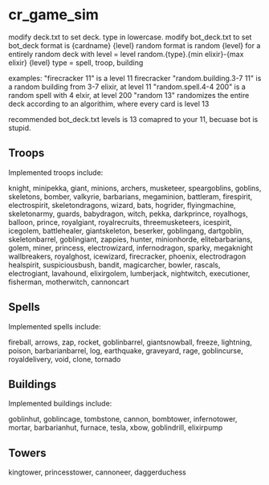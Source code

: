 # cr_game_sim
modify deck.txt to set deck. type in lowercase.
modify bot_deck.txt to set bot_deck
format is 
{cardname} {level}
random format is
random {level} for a entirely random deck with level = level
random.{type}.{min elixir}-{max elixir} {level}
type = spell, troop, building

examples:
"firecracker 11" is a level 11 firecracker
"random.building.3-7 11" is a random building from 3-7 elixir, at level 11
"random.spell.4-4 200" is a random spell with 4 elxir, at level 200
"random 13" randomizes the entire deck according to an algorithim, where every card is level 13

recommended bot_deck.txt levels is 13 comapred to your 11, becuase bot is stupid.

## Troops
Implemented troops include:

knight, minipekka, giant, minions, archers, musketeer, 
speargoblins, goblins, 
skeletons, bomber, valkyrie, 
barbarians, megaminion, battleram, 
firespirit, electrospirit, skeletondragons, wizard, 
bats, hogrider, flyingmachine, 
skeletonarmy, guards, babydragon, witch, pekka, 
darkprince, royalhogs, balloon, prince, royalgiant, royalrecruits, threemusketeers, 
icespirit, icegolem, battlehealer, giantskeleton, 
beserker, goblingang, dartgoblin, skeletonbarrel, goblingiant, 
zappies, hunter, minionhorde, elitebarbarians, golem, 
miner, princess, electrowizard, infernodragon, sparky, megaknight
wallbreakers, royalghost, icewizard, firecracker, phoenix, electrodragon
healspirit, suspiciousbush, bandit, magicarcher, bowler, rascals, electrogiant, lavahound,
elixirgolem, lumberjack, nightwitch, executioner,
fisherman, motherwitch, cannoncart
## Spells
Implemented spells include:

fireball, arrows, 
zap, rocket, 
goblinbarrel, 
giantsnowball, freeze, lightning, 
poison, barbarianbarrel,
log,
earthquake, graveyard,
rage, goblincurse, royaldelivery,
void, clone, tornado
## Buildings
Implemented buildings include:

goblinhut, goblincage, 
tombstone, 
cannon, 
bombtower, infernotower, 
mortar, 
barbarianhut, 
furnace, tesla, xbow,
goblindrill,
elixirpump
## Towers
kingtower, princesstower, cannoneer, daggerduchess